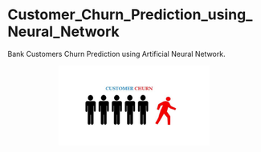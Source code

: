 # Customer_Churn_Prediction_using_Neural_Network
Bank Customers Churn Prediction using Artificial Neural Network.
<p align="center">
  <img src="churn.jpeg" width="300" >
  </p>
